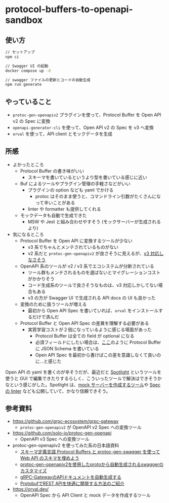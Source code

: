 # protocol-buffers-to-openapi-sandbox

## 使い方

```sh
// セットアップ
npm ci

// Swagger UI の起動
docker compose up -d

// swagger ファイルの更新とコードの自動生成
npm run generate
```

## やっていること

- `protoc-gen-openapiv2` プラグインを使って、Protocol Buffer を Open API v2 の Spec に変換
- `openapi-generator-cli` を使って、Open API v2 の Spec を v3 へ変換
- `orval` を使って、API client とモックデータを生成

## 所感

- よかったところ
  - Protocol Buffer の書き味がいい
    - スキーマを書いているというより型を書いている感じに近い
  - Buf によるツールやプラグイン管理の手軽さなどがいい
    - プラグインの option なども yaml でかける
      - protoc はそのまま使うと、コマンドライン引数がたくさんになって辛いことがある
    - linter や formatter も提供してくれる
  - モックデータも自動で生成できた
    - MSW や Jest と組み合わせやすそう (モックサーバーが生成されるより)
- 気になるところ
  - Protocol Buffer を Open API に変換するツールが少ない
    - v3 系でちゃんとメンテされているものがない
    - v2 系だと `protoc-gen-openapiv2` が良さそうに見えるが、[v3 対応しなさそう](https://github.com/grpc-ecosystem/grpc-gateway/issues/441)
  - OpenAPI 系のツールが v2 / v3 系でエコシステムが分断されている
    - ツール群もメンテされるものを選ばないとマイグレーションコストがかかりそう
    - コード生成系のツールで良さそうなものは、v3 対応しかしてない場合もある
    - v3 の方が Swagger UI で生成される API docs の UI も良かった
  - 変換のために扱うツールが増える
    - 最初から Open API Spec を書いていれば、`orval` をインストールするだけで済んだ
  - Protocol Buffer と Open API Spec の差異を理解する必要がある
    - 実質学習コストが２倍になっているように感じる場面があった
      - Protocol Buffer は全ての field が optional になる
      - 必須フィールドにしたい場合は、[ここ](https://github.com/nissy-dev/protocol-buffer-sandbox/blob/07b97ac52ba7b97c2e981c7bf007cef92713a1ed/proto/sample/v1/post.proto#L60-L76)のように Protocol Buffer に JSON Schema を書いている
      - Open API Spec を最初から書けばこの差を意識しなくて良いのに...と感じた

Open API の yaml を書くのが辛そうだが、最近だと [Spotlight](https://stoplight.io/) というツールを使うと GUI で編集できたりするらしく、こういったツールで解決はできそうかなという感じがした。Spotlight は、[mock サーバーを作成するツール](https://github.com/stoplightio/prism)や [Spec の linter](https://github.com/stoplightio/spectral) なども公開していて、かなり信頼できそう。

## 参考資料

- https://github.com/grpc-ecosystem/grpc-gateway
  - `protoc-gen-openapiv2` が OpenAPI v2 Spec への変換ツール
- https://github.com/solo-io/protoc-gen-openapi
  - OpenAPI v3 Spec への変換ツール
- protoc-gen-openapiv2 を使ってみた系の日本語資料
  - [スキーマ定義言語 Protocol Buffers と protoc-gen-swagger を使って Web API のスキマを埋めよう](https://techblog.cartaholdings.co.jp/entry/protoc-gen-swagger)
  - [protoc-gen-openapiv2を使用したprotoから自動生成されるswaggerのカスタマイズ](https://qiita.com/a-kym/items/cadc6c951f8a41fda02c)
  - [gRPC-GatewayのAPIドキュメントを自動生成する](https://tech.yappli.io/entry/grpcgateway_swagger)
  - [ProtobufでREST APIを快適に開発する方法のご紹介](https://tech.tier4.jp/entry/2022/02/02/160000)
- https://orval.dev/
  - OpenAPI Spec から API Client と mock データを作成するツール
